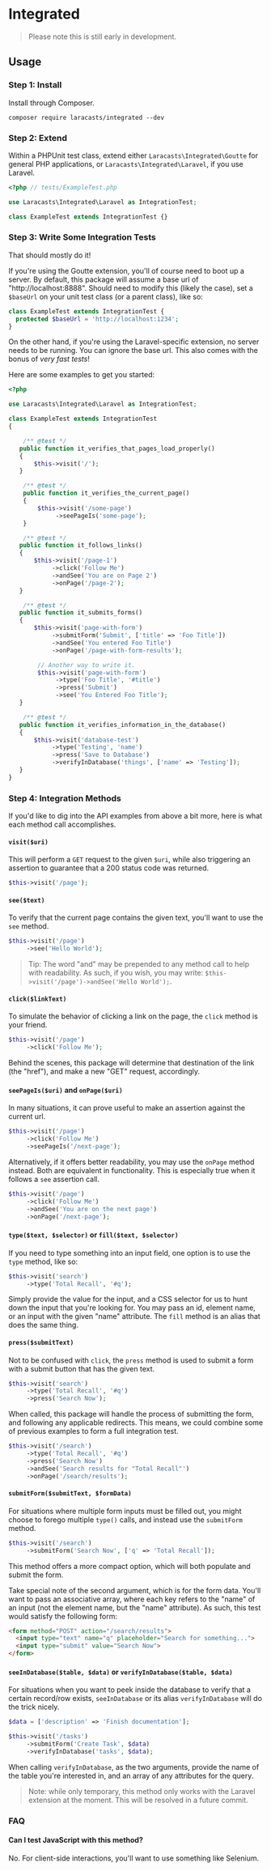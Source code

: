 # Integrated

> Please note this is still early in development.

## Usage

### Step 1: Install

Install through Composer.

```
composer require laracasts/integrated --dev
```

### Step 2: Extend

Within a PHPUnit test class, extend either `Laracasts\Integrated\Goutte` for general PHP applications, or `Laracasts\Integrated\Laravel`, if you use Laravel.

```php
<?php // tests/ExampleTest.php

use Laracasts\Integrated\Laravel as IntegrationTest;

class ExampleTest extends IntegrationTest {}
```

### Step 3: Write Some Integration Tests

That should mostly do it!

If you're using the Goutte extension, you'll of course need to boot up a server. By default, this package will assume a base url of "http://localhost:8888". Should need to modify this (likely the case), set a `$baseUrl` on your unit test class (or a parent class), like so:

```php
class ExampleTest extends IntegrationTest {
  protected $baseUrl = 'http://localhost:1234';
}
```

On the other hand, if you're using the Laravel-specific extension, no server needs to be running. You can ignore the base url. This also comes with the bonus of *very fast tests*!

Here are some examples to get you started:

```php
<?php

use Laracasts\Integrated\Laravel as IntegrationTest;

class ExampleTest extends IntegrationTest
{

    /** @test */
   public function it_verifies_that_pages_load_properly()
   {
       $this->visit('/');
   }

    /** @test */
    public function it_verifies_the_current_page()
    {
        $this->visit('/some-page')
             ->seePageIs('some-page');
    }

    /** @test */
   public function it_follows_links()
   {
       $this->visit('/page-1')
            ->click('Follow Me')
            ->andSee('You are on Page 2')
            ->onPage('/page-2');
   }

    /** @test */
   public function it_submits_forms()
   {
       $this->visit('page-with-form')
            ->submitForm('Submit', ['title' => 'Foo Title'])
            ->andSee('You entered Foo Title')
            ->onPage('/page-with-form-results');

        // Another way to write it.
        $this->visit('page-with-form')
             ->type('Foo Title', '#title')
             ->press('Submit')
             ->see('You Entered Foo Title');
   }

    /** @test */
   public function it_verifies_information_in_the_database()
   {
       $this->visit('database-test')
            ->type('Testing', 'name')
            ->press('Save to Database')
            ->verifyInDatabase('things', ['name' => 'Testing']);
   }
}
```

### Step 4: Integration Methods

If you'd like to dig into the API examples from above a bit more, here is what each method call accomplishes.

#### `visit($uri)`

This will perform a `GET` request to the given `$uri`, while also triggering an assertion to guarantee that a 200 status code was returned.

```php
$this->visit('/page');
```

#### `see($text)`

To verify that the current page contains the given text, you'll want to use the `see` method.

```php
$this->visit('/page')
     ->see('Hello World');
```

> Tip: The word "and" may be prepended to any method call to help with readability. As such, if you wish, you may write: `$this->visit('/page')->andSee('Hello World');`.

#### `click($linkText)`

To simulate the behavior of clicking a link on the page, the `click` method is your friend.

```php
$this->visit('/page')
     ->click('Follow Me');
```

Behind the scenes, this package will determine that destination of the link (the "href"), and make a new "GET" request, accordingly.


#### `seePageIs($uri)` and `onPage($uri)`

In many situations, it can prove useful to make an assertion against the current url.

```php
$this->visit('/page')
     ->click('Follow Me')
     ->seePageIs('/next-page');
```

Alternatively, if it offers better readability, you may use the `onPage` method instead. Both are equivalent in functionality. This is especially true when it follows a `see` assertion call.

```php
$this->visit('/page')
     ->click('Follow Me')
     ->andSee('You are on the next page')
     ->onPage('/next-page');
```

#### `type($text, $selector)` or `fill($text, $selector)`

If you need to type something into an input field, one option is to use the `type` method, like so:

```php
$this->visit('search')
     ->type('Total Recall', '#q');
```

Simply provide the value for the input, and a CSS selector for us to hunt down the input that you're looking for. You may pass an id, element name, or an input with the given "name" attribute. The `fill` method is an alias that does the same thing.

#### `press($submitText)`

Not to be confused with `click`, the `press` method is used to submit a form with a submit button that has the given text.

```php
$this->visit('search')
     ->type('Total Recall', '#q')
     ->press('Search Now');
```

When called, this package will handle the process of submitting the form, and following any applicable redirects. This means, we could combine some of previous examples to form a full integration test.

```php
$this->visit('/search')
     ->type('Total Recall', '#q')
     ->press('Search Now')
     ->andSee('Search results for "Total Recall"')
     ->onPage('/search/results');
```

#### `submitForm($submitText, $formData)`

For situations where multiple form inputs must be filled out, you might choose to forego multiple `type()` calls, and instead use the `submitForm` method.

```php
$this->visit('/search')
     ->submitForm('Search Now', ['q' => 'Total Recall']);
```

This method offers a more compact option, which will both populate and submit the form.

Take special note of the second argument,  which is for the form data. You'll want to pass an associative array, where each key refers to the "name" of an input (not the element name, but the "name" attribute). As such, this test would satisfy the following form:

```html
<form method="POST" action="/search/results">
  <input type="text" name="q" placeholder="Search for something...">
  <input type="submit" value="Search Now">
</form>
```

#### `seeInDatabase($table, $data)` or `verifyInDatabase($table, $data)`

For situations when you want to peek inside the database to verify that a certain record/row exists, `seeInDatabase` or its alias `verifyInDatabase` will do the trick nicely.

```php
$data = ['description' => 'Finish documentation'];

$this->visit('/tasks')
     ->submitForm('Create Task', $data)
     ->verifyInDatabase('tasks', $data);
```

When calling `verifyInDatabase`, as the two arguments, provide the name of the table you're interested in, and an array of any attributes for the query.

> Note: while only temporary, this method only works with the Laravel extension at the moment. This will be resolved in a future commit.

### FAQ

#### Can I test JavaScript with this method?

No. For client-side interactions, you'll want to use something like Selenium.

